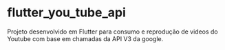 # flutter_you_tube_api

Projeto desenvolvido em Flutter para consumo e reprodução de videos do Youtube com base em chamadas da API V3 da google.
